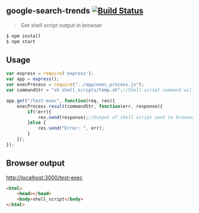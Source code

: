 ## google-search-trends [![Build Status](https://travis-ci.org/samarpanda/node-http-shell.svg?branch=master)](https://travis-ci.org/samarpanda/node-http-shell)

> Get shell script output in browser

```cmd
$ npm install
$ npm start
```

## Usage

```js
var express = require('express');
var app = express();
var execProcess = require("../app/exec_process.js");
var commandStr = "sh shell_scripts/temp.sh";//Shell script command will be executed.

app.get("/test-exec", function(req, res){
    execProcess.result(commandStr, function(err, response){
        if(!err){
            res.send(response);//Output of shell script sent to browser
        }else {
            res.send("Error: ", err);
        }
    });
});
```


## Browser output

[http://localhost:3000/test-exec](http://localhost:3000/test-exec)
```html
<html>
    <head></head>
    <body>shell_script</body>
</html>
```
